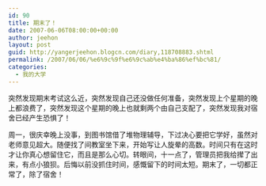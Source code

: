 ```yaml
---
id: 90
title: 期末了！
date: 2007-06-06T08:00:00+00:00
author: jeehon
layout: post
guid: http://yangerjeehon.blogcn.com/diary,118708883.shtml
permalink: /2007/06/06/%e6%9c%9f%e6%9c%ab%e4%ba%86%ef%bc%81/
categories:
  - 我的大学
---
```

突然发现期末考试这么近，突然发现自己还没做任何准备，突然发现上个星期的晚上都浪费了，突然发现这个星期的晚上也就剩两个由自己支配了，突然发现我对宿舍已经产生恐惧了！
    
周一，很庆幸晚上没事，到图书馆借了堆物理辅导，下过决心要把它学好，虽然对老师意见超大。随便找了间教室坐下来，开始写让人旋晕的高数。时间只有在这时才让你真心想留住它，而且是那么心切。转眼间，十一点了，管理员把我给撵了出来，有点小狼狈。后悔以前没抓住时间，感慨留下的时间太短。期末了，一切都正常了，除了宿舍！